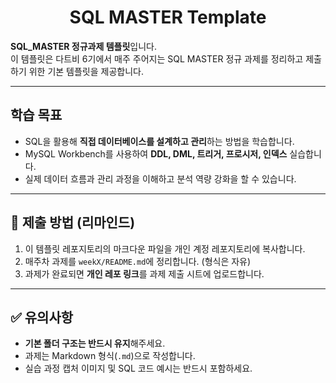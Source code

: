 <h1 align="center">SQL MASTER Template</h1>

**SQL_MASTER 정규과제 템플릿**입니다.  
이 템플릿은 다트비 6기에서 매주 주어지는 SQL MASTER 정규 과제를 정리하고 제출하기 위한 기본 템플릿을 제공합니다.  

---

## 학습 목표
- SQL을 활용해 **직접 데이터베이스를 설계하고 관리**하는 방법을 학습합니다.
- MySQL Workbench를 사용하여 **DDL, DML, 트리거, 프로시저, 인덱스** 실습합니다.
- 실제 데이터 흐름과 관리 과정을 이해하고 분석 역량 강화을 할 수 있습니다.

---

## 📂 제출 방법 (리마인드)
1. 이 템플릿 레포지토리의 마크다운 파일을 개인 계정 레포지토리에 복사합니다.
2. 매주차 과제를 `weekX/README.md`에 정리합니다. (형식은 자유)
3. 과제가 완료되면 **개인 레포 링크**를 과제 제출 시트에 업로드합니다.  

---

## ✅ 유의사항
- **기본 폴더 구조는 반드시 유지**해주세요.  
- 과제는 Markdown 형식(`.md`)으로 작성합니다.  
- 실습 과정 캡처 이미지 및 SQL 코드 예시는 반드시 포함하세요.  

